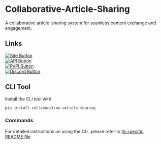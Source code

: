 # Collaborative-Article-Sharing

A collaborative article-sharing system for seamless content exchange and engagement.

## Links

[![Site Button](https://img.shields.io/badge/Site-cas.upayan.dev-brightblue?style=for-the-badge&logo=github&logoColor=white)](https://cas.upayan.dev)  
[![API Button](https://img.shields.io/badge/API-api.cas.upayan.dev-brightgreen?style=for-the-badge&logo=github&logoColor=white)](https://api.cas.upayan.dev)  
[![PyPI Button](https://img.shields.io/badge/PyPI-CAS-orange?style=for-the-badge&logo=pypi&logoColor=white)](https://pypi.org/project/collaborative-article-sharing/)  
[![Discord Button](https://img.shields.io/badge/Discord-Join%20Community-blue?style=for-the-badge&logo=discord&logoColor=white)](https://discord.com/invite/wQTZcXpcaY)

## CLI Tool

Install the CLI tool with:

```bash
pip install collaborative-article-sharing
```

### Commands

For detailed instructions on using the CLI, please refer to [its specific README file](./CLI/README.md)
